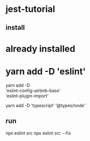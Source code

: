 # jest-tutorial



## install

# already installed
# yarn add -D 'eslint'

yarn add -D \
  'eslint-config-airbnb-base' \
  'eslint-plugin-import'

yarn add -D 'typescript' '@types/node'

## run

npx eslint src
npx eslint src --fix